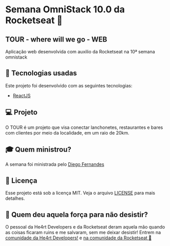 # Semana OmniStack 10.0 da Rocketseat :rocket:
## TOUR - where will we go - WEB
Aplicação web desenvolvida com auxilio da Rocketseat na 10ª semana omnistack 

## :rocket: Tecnologias usadas
Este projeto foi desenvolvido com as seguintes tecnologias:
- [ReactJS](https://reactjs.org)

## :computer: Projeto

O TOUR é um projeto que visa conectar lanchonetes, restaurantes e bares com clientes por meio da localidade, em um raio de 20km.

## :mortar_board: Quem ministrou?

A semana foi ministrada pelo [Diego Fernandes](https://github.com/diego3g)

## :memo: Licença

Esse projeto está sob a licença MIT. Veja o arquivo [LICENSE](LICENSE.md) para mais detalhes.

## :muscle: Quem deu aquela força para não desistir?

O pessoal da He4rt Developers e da Rocketseat deram aquela mão quando as coisas ficaram ruins e me salvaram, sem me deixar desistir!
Entrem na [comunidade da He4rt Developers!](https://discord.gg/8mA4CM2) e [na comunidade da Rocketseat :rocket:](https://discordapp.com/invite/gCRAFhc)
